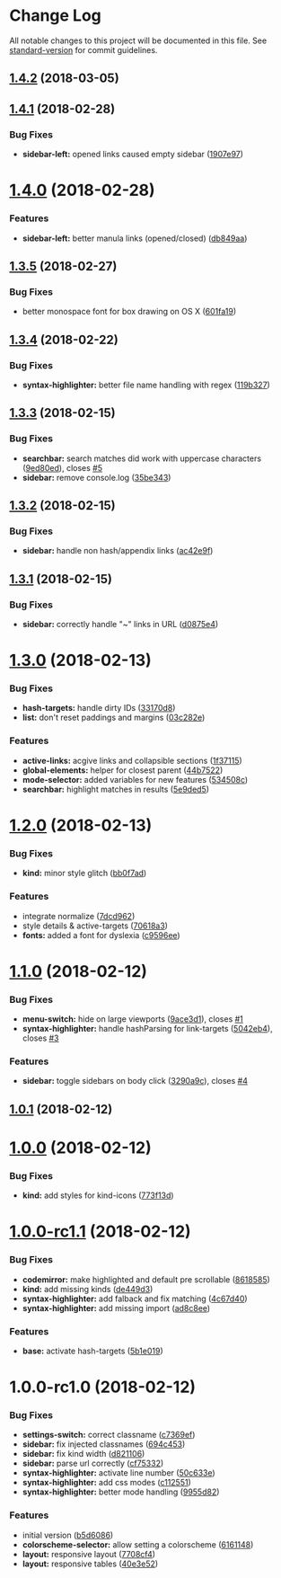 # Change Log

All notable changes to this project will be documented in this file. See [standard-version](https://github.com/conventional-changelog/standard-version) for commit guidelines.

<a name="1.4.2"></a>
## [1.4.2](https://github.com/sinnerschrader/esdoc-custom-theme/compare/v1.4.1...v1.4.2) (2018-03-05)



<a name="1.4.1"></a>
## [1.4.1](https://github.com/sinnerschrader/esdoc-custom-theme/compare/v1.4.0...v1.4.1) (2018-02-28)


### Bug Fixes

* **sidebar-left:** opened links caused empty sidebar ([1907e97](https://github.com/sinnerschrader/esdoc-custom-theme/commit/1907e97))



<a name="1.4.0"></a>
# [1.4.0](https://github.com/sinnerschrader/esdoc-custom-theme/compare/v1.3.5...v1.4.0) (2018-02-28)


### Features

* **sidebar-left:** better manula links (opened/closed) ([db849aa](https://github.com/sinnerschrader/esdoc-custom-theme/commit/db849aa))



<a name="1.3.5"></a>
## [1.3.5](https://github.com/sinnerschrader/esdoc-custom-theme/compare/v1.3.4...v1.3.5) (2018-02-27)


### Bug Fixes

* better monospace font for box drawing on OS X ([601fa19](https://github.com/sinnerschrader/esdoc-custom-theme/commit/601fa19))



<a name="1.3.4"></a>
## [1.3.4](https://github.com/sinnerschrader/esdoc-custom-theme/compare/v1.3.3...v1.3.4) (2018-02-22)


### Bug Fixes

* **syntax-highlighter:** better file name handling with regex ([119b327](https://github.com/sinnerschrader/esdoc-custom-theme/commit/119b327))



<a name="1.3.3"></a>
## [1.3.3](https://github.com/sinnerschrader/esdoc-custom-theme/compare/v1.3.2...v1.3.3) (2018-02-15)


### Bug Fixes

* **searchbar:** search matches did work with uppercase characters ([9ed80ed](https://github.com/sinnerschrader/esdoc-custom-theme/commit/9ed80ed)), closes [#5](https://github.com/sinnerschrader/esdoc-custom-theme/issues/5)
* **sidebar:** remove console.log ([35be343](https://github.com/sinnerschrader/esdoc-custom-theme/commit/35be343))



<a name="1.3.2"></a>
## [1.3.2](https://github.com/sinnerschrader/esdoc-custom-theme/compare/v1.3.1...v1.3.2) (2018-02-15)


### Bug Fixes

* **sidebar:** handle non hash/appendix links ([ac42e9f](https://github.com/sinnerschrader/esdoc-custom-theme/commit/ac42e9f))



<a name="1.3.1"></a>
## [1.3.1](https://github.com/sinnerschrader/esdoc-custom-theme/compare/v1.3.0...v1.3.1) (2018-02-15)


### Bug Fixes

* **sidebar:** correctly handle "~" links in URL ([d0875e4](https://github.com/sinnerschrader/esdoc-custom-theme/commit/d0875e4))



<a name="1.3.0"></a>
# [1.3.0](https://github.com/sinnerschrader/esdoc-custom-theme/compare/v1.2.0...v1.3.0) (2018-02-13)


### Bug Fixes

* **hash-targets:** handle dirty IDs ([33170d8](https://github.com/sinnerschrader/esdoc-custom-theme/commit/33170d8))
* **list:** don't reset paddings and margins ([03c282e](https://github.com/sinnerschrader/esdoc-custom-theme/commit/03c282e))


### Features

* **active-links:** acgive links and collapsible sections ([1f37115](https://github.com/sinnerschrader/esdoc-custom-theme/commit/1f37115))
* **global-elements:** helper for closest parent ([44b7522](https://github.com/sinnerschrader/esdoc-custom-theme/commit/44b7522))
* **mode-selector:** added variables for new features ([534508c](https://github.com/sinnerschrader/esdoc-custom-theme/commit/534508c))
* **searchbar:** highlight matches in results ([5e9ded5](https://github.com/sinnerschrader/esdoc-custom-theme/commit/5e9ded5))



<a name="1.2.0"></a>
# [1.2.0](https://github.com/sinnerschrader/esdoc-custom-theme/compare/v1.1.0...v1.2.0) (2018-02-13)


### Bug Fixes

* **kind:** minor style glitch ([bb0f7ad](https://github.com/sinnerschrader/esdoc-custom-theme/commit/bb0f7ad))


### Features

* integrate normalize ([7dcd962](https://github.com/sinnerschrader/esdoc-custom-theme/commit/7dcd962))
* style details & active-targets ([70618a3](https://github.com/sinnerschrader/esdoc-custom-theme/commit/70618a3))
* **fonts:** added a font for dyslexia ([c9596ee](https://github.com/sinnerschrader/esdoc-custom-theme/commit/c9596ee))



<a name="1.1.0"></a>
# [1.1.0](https://github.com/sinnerschrader/esdoc-custom-theme/compare/v1.0.1...v1.1.0) (2018-02-12)


### Bug Fixes

* **menu-switch:** hide on large viewports ([9ace3d1](https://github.com/sinnerschrader/esdoc-custom-theme/commit/9ace3d1)), closes [#1](https://github.com/sinnerschrader/esdoc-custom-theme/issues/1)
* **syntax-highlighter:** handle hashParsing for link-targets ([5042eb4](https://github.com/sinnerschrader/esdoc-custom-theme/commit/5042eb4)), closes [#3](https://github.com/sinnerschrader/esdoc-custom-theme/issues/3)


### Features

* **sidebar:** toggle sidebars on body click ([3290a9c](https://github.com/sinnerschrader/esdoc-custom-theme/commit/3290a9c)), closes [#4](https://github.com/sinnerschrader/esdoc-custom-theme/issues/4)



<a name="1.0.1"></a>
## [1.0.1](https://github.com/sinnerschrader/esdoc-custom-theme/compare/v1.0.0...v1.0.1) (2018-02-12)



<a name="1.0.0"></a>
# [1.0.0](https://github.com/sinnerschrader/esdoc-custom-theme/compare/v1.0.0-rc1.1...v1.0.0) (2018-02-12)


### Bug Fixes

* **kind:** add styles for kind-icons ([773f13d](https://github.com/sinnerschrader/esdoc-custom-theme/commit/773f13d))



<a name="1.0.0-rc1.1"></a>
# [1.0.0-rc1.1](https://github.com/sinnerschrader/esdoc-custom-theme/compare/v1.0.0-rc1.0...v1.0.0-rc1.1) (2018-02-12)


### Bug Fixes

* **codemirror:** make highlighted and default pre scrollable ([8618585](https://github.com/sinnerschrader/esdoc-custom-theme/commit/8618585))
* **kind:** add missing kinds ([de449d3](https://github.com/sinnerschrader/esdoc-custom-theme/commit/de449d3))
* **syntax-highlighter:** add falback and fix matching ([4c67d40](https://github.com/sinnerschrader/esdoc-custom-theme/commit/4c67d40))
* **syntax-highlighter:** add missing import ([ad8c8ee](https://github.com/sinnerschrader/esdoc-custom-theme/commit/ad8c8ee))


### Features

* **base:** activate hash-targets ([5b1e019](https://github.com/sinnerschrader/esdoc-custom-theme/commit/5b1e019))



<a name="1.0.0-rc1.0"></a>
# 1.0.0-rc1.0 (2018-02-12)


### Bug Fixes

* **settings-switch:** correct classname ([c7369ef](https://github.com/sinnerschrader/esdoc-custom-theme/commit/c7369ef))
* **sidebar:** fix injected classnames ([694c453](https://github.com/sinnerschrader/esdoc-custom-theme/commit/694c453))
* **sidebar:** fix kind width ([d821106](https://github.com/sinnerschrader/esdoc-custom-theme/commit/d821106))
* **sidebar:** parse url correctly ([cf75332](https://github.com/sinnerschrader/esdoc-custom-theme/commit/cf75332))
* **syntax-highlighter:** activate line number ([50c633e](https://github.com/sinnerschrader/esdoc-custom-theme/commit/50c633e))
* **syntax-highlighter:** add css modes ([c112551](https://github.com/sinnerschrader/esdoc-custom-theme/commit/c112551))
* **syntax-highlighter:** better mode handling ([9955d82](https://github.com/sinnerschrader/esdoc-custom-theme/commit/9955d82))


### Features

* initial version ([b5d6086](https://github.com/sinnerschrader/esdoc-custom-theme/commit/b5d6086))
* **colorscheme-selector:** allow setting a colorscheme ([6161148](https://github.com/sinnerschrader/esdoc-custom-theme/commit/6161148))
* **layout:** responsive layout ([7708cf4](https://github.com/sinnerschrader/esdoc-custom-theme/commit/7708cf4))
* **layout:** responsive tables ([40e3e52](https://github.com/sinnerschrader/esdoc-custom-theme/commit/40e3e52))
